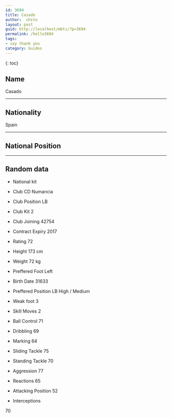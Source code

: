 ```yaml
---
id: 3694
title: Casado
author:  chito 
layout: post
guid: http://localhost/mbti/?p=3694
permalink: /hello3694
tags:
- say thank you
category: Guides
---
```



{: toc}


## Name  
Casado 

* * *

## Nationality  
Spain 

* * *

## National Position 

* * *

## Random data 

  * National kit 
  * Club 
CD Numancia 

  * Club Position 
LB 

  * Club Kit 
2 

  * Club Joining 
42754 

  * Contract Expiry 
2017 

  * Rating 
72 

  * Height 
173 cm 

  * Weight 
72 kg 

  * Preffered Foot 
Left 

  * Birth Date 
31633 

  * Preffered Position 
LB High / Medium 

  * Weak foot 
3 

  * Skill Moves 
2 

  * Ball Control 
71 

  * Dribbling 
69 

  * Marking 
64 

  * Sliding Tackle 
75 

  * Standing Tackle 
70 

  * Aggression 
77 

  * Reactions 
65 

  * Attacking Position 
52 

  * Interceptions 

70</ul>